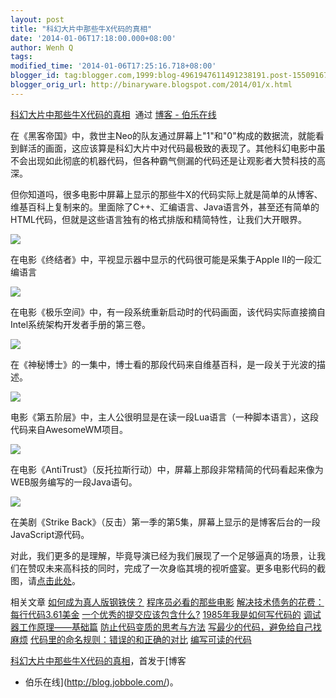 ```yaml
---
layout: post
title: "科幻大片中那些牛X代码的真相"
date: '2014-01-06T17:18:00.000+08:00'
author: Wenh Q
tags:
modified_time: '2014-01-06T17:25:16.718+08:00'
blogger_id: tag:blogger.com,1999:blog-4961947611491238191.post-1550916736900640007
blogger_orig_url: http://binaryware.blogspot.com/2014/01/x.html
---
```

[科幻大片中那些牛X代码的真相](http://blog.jobbole.com/52905/)  通过
[博客 - 伯乐在线](http://blog.jobbole.com/)


在《黑客帝国》中，救世主Neo的队友通过屏幕上"1"和"0"构成的数据流，就能看到鲜活的画面，这应该算是科幻大片中对代码最极致的表现了。其他科幻电影中虽不会出现如此彻底的机器代码，但各种霸气侧漏的代码还是让观影者大赞科技的高深。

但你知道吗，很多电影中屏幕上显示的那些牛X的代码实际上就是简单的从博客、维基百科上复制来的。里面除了C++、汇编语言、Java语言外，甚至还有简单的HTML代码，但就是这些语言独有的格式排版和精简特性，让我们大开眼界。

![](https://images-blogger-opensocial.googleusercontent.com/gadgets/proxy?url=http%3A%2F%2Fww4.sinaimg.cn%2Fmw690%2F7cc829d3gw1ec8zd8p9l0j20go08rgn6.jpg&container=blogger&gadget=a&rewriteMime=image%2F*)

在电影《终结者》中，平视显示器中显示的代码很可能是采集于Apple
II的一段汇编语言

![](https://images-blogger-opensocial.googleusercontent.com/gadgets/proxy?url=http%3A%2F%2Fww4.sinaimg.cn%2Flarge%2F7cc829d3gw1ec8zdcdmo5j20go09ldhl.jpg&container=blogger&gadget=a&rewriteMime=image%2F*)

在电影《极乐空间》中，有一段系统重新启动时的代码画面，该代码实际直接摘自Intel系统架构开发者手册的第三卷。

![](https://images-blogger-opensocial.googleusercontent.com/gadgets/proxy?url=http%3A%2F%2Fww2.sinaimg.cn%2Fmw690%2F7cc829d3gw1ec8zdapi7aj20go09dgnx.jpg&container=blogger&gadget=a&rewriteMime=image%2F*)

在《神秘博士》的一集中，博士看的那段代码来自维基百科，是一段关于光波的描述。

![](https://images-blogger-opensocial.googleusercontent.com/gadgets/proxy?url=http%3A%2F%2Fww4.sinaimg.cn%2Fmw690%2F7cc829d3gw1ec8zde0jf4j20go0afwfp.jpg&container=blogger&gadget=a&rewriteMime=image%2F*)

电影《第五阶层》中，主人公很明显是在读一段Lua语言（一种脚本语言），这段代码来自AwesomeWM项目。

![](https://images-blogger-opensocial.googleusercontent.com/gadgets/proxy?url=http%3A%2F%2Fww1.sinaimg.cn%2Fmw690%2F7cc829d3gw1ec8zdf7eqwj20go09fmxk.jpg&container=blogger&gadget=a&rewriteMime=image%2F*)

在电影《AntiTrust》（反托拉斯行动）中，屏幕上那段非常精简的代码看起来像为WEB服务编写的一段Java语句。

![](https://images-blogger-opensocial.googleusercontent.com/gadgets/proxy?url=http%3A%2F%2Fww3.sinaimg.cn%2Fmw690%2F7cc829d3gw1ec8zd7gwcsj20go09d0ug.jpg&container=blogger&gadget=a&rewriteMime=image%2F*)

在美剧《Strike
Back》（反击）第一季的第5集，屏幕上显示的是博客后台的一段JavaScript源代码。

对此，我们更多的是理解，毕竟导演已经为我们展现了一个足够逼真的场景，让我们在赞叹未来高科技的同时，完成了一次身临其境的视听盛宴。更多电影代码的截图，请[点击此处](http://moviecode.tumblr.com/)。

相关文章
[如何成为真人版钢铁侠？](http://blog.jobbole.com/39151/)
[程序员必看的那些电影](http://blog.jobbole.com/51530/)
[解决技术债务的花费：每行代码3.61美金](http://blog.jobbole.com/14885/)
[一个优秀的提交应该包含什么?](http://blog.jobbole.com/42515/)
[1985年我是如何写代码的](http://blog.jobbole.com/38999/)
[调试器工作原理——基础篇](http://blog.jobbole.com/23463/)
[防止代码变质的思考与方法](http://blog.jobbole.com/31248/)
[写最少的代码，避免给自己找麻烦](http://blog.jobbole.com/23481/)
[代码里的命名规则：错误的和正确的对比](http://blog.jobbole.com/41022/)
[编写可读的代码](http://blog.jobbole.com/23599/)

[科幻大片中那些牛X代码的真相](http://blog.jobbole.com/52905/)，首发于[博客
- 伯乐在线](http://blog.jobbole.com/)。
